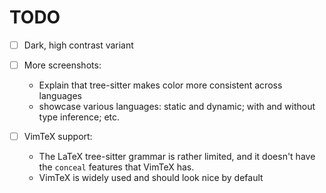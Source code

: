 # TODO

- [ ] Dark, high contrast variant

- [ ] More screenshots:
  - Explain that tree-sitter makes color more consistent across languages
  - showcase various languages: static and dynamic; with and without type inference; etc.

- [ ] VimTeX support:
  - The LaTeX tree-sitter grammar is rather limited, and it doesn't have the `conceal` features that VimTeX has.
  - VimTeX is widely used and should look nice by default

